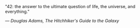 <blockqoute>
"42: the answer to the ultimate question of life, the universe, and everything."

*— Douglas Adams, The Hitchhiker's Guide to the Galaxy*
</blockqoute>

